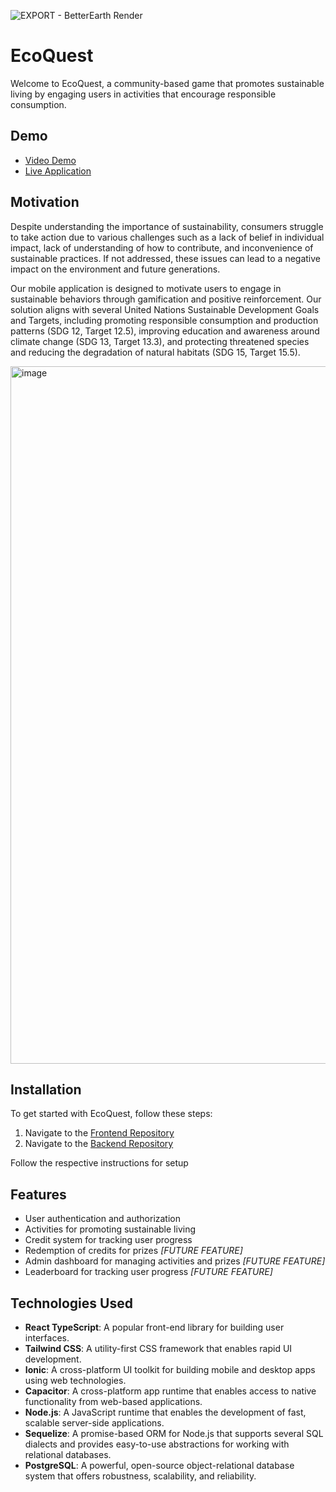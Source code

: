 ![EXPORT - BetterEarth Render](https://user-images.githubusercontent.com/29945147/229610150-41e04244-b7ee-46ce-8a72-0344d3277f3c.png)

# EcoQuest
Welcome to EcoQuest, a community-based game that promotes sustainable living by engaging users in activities that encourage responsible consumption.

## Demo
- [Video Demo](https://www.youtube.com/watch?v=a2bNogfSkVE)
- [Live Application](http://sus-tainability.netlify.app)

## Motivation
Despite understanding the importance of sustainability, consumers struggle to take action due to various challenges such as a lack of belief in individual impact, lack of understanding of how to contribute, and inconvenience of sustainable practices. If not addressed, these issues can lead to a negative impact on the environment and future generations.

Our mobile application is designed to motivate users to engage in sustainable behaviors through gamification and positive reinforcement. Our solution aligns with several United Nations Sustainable Development Goals and Targets, including promoting responsible consumption and production patterns (SDG 12, Target 12.5), improving education and awareness around climate change (SDG 13, Target 13.3), and protecting threatened species and reducing the degradation of natural habitats (SDG 15, Target 15.5).

<img width="1116" alt="image" src="https://user-images.githubusercontent.com/29945147/229612202-34be3ba2-7680-4fde-b082-71e6893a8349.png">


## Installation
To get started with EcoQuest, follow these steps:
1. Navigate to the [Frontend Repository](https://github.com/sus-tainability/sustainability-frontend)
2. Navigate to the [Backend Repository](https://github.com/sus-tainability/sustainability-backend)

Follow the respective instructions for setup

## Features
- User authentication and authorization
- Activities for promoting sustainable living
- Credit system for tracking user progress
- Redemption of credits for prizes _[FUTURE FEATURE]_
- Admin dashboard for managing activities and prizes _[FUTURE FEATURE]_ 
- Leaderboard for tracking user progress _[FUTURE FEATURE]_ 

## Technologies Used
- **React TypeScript**: A popular front-end library for building user interfaces.
- **Tailwind CSS**: A utility-first CSS framework that enables rapid UI development.
- **Ionic**: A cross-platform UI toolkit for building mobile and desktop apps using web technologies.
- **Capacitor**: A cross-platform app runtime that enables access to native functionality from web-based applications.
- **Node.js**: A JavaScript runtime that enables the development of fast, scalable server-side applications.
- **Sequelize**: A promise-based ORM for Node.js that supports several SQL dialects and provides easy-to-use abstractions for working with relational databases.
- **PostgreSQL**: A powerful, open-source object-relational database system that offers robustness, scalability, and reliability.
